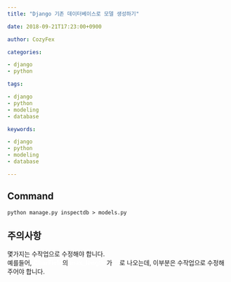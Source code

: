```yaml
---
title: "Django 기존 데이터베이스로 모델 생성하기"

date: 2018-09-21T17:23:00+0900

author: CozyFex

categories:

- django
- python

tags:

- django
- python
- modeling
- database

keywords:

- django
- python
- modeling
- database

---
```


## Command

```shell
python manage.py inspectdb > models.py
```

## 주의사항

몇가지는 수작업으로 수정해야 합니다.\
예를들어, <span style="color: white">**CharField**</span>의 <span style="color: white">**max_length**</span>
가 <span style="color: white">**-1**</span>로 나오는데, 이부분은 수작업으로 수정해 주어야 합니다.


